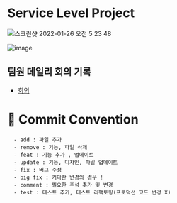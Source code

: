 # Service Level Project

![스크린샷 2022-01-26 오전 5 23 48](https://user-images.githubusercontent.com/42762236/151053787-e62a7098-7871-4c06-b3ad-e3eeb2e8609b.png)

![image](https://user-images.githubusercontent.com/42762236/151170309-db3864b9-ace0-4a5f-b21f-a7ef4710e2b7.png)

## 팀원 데일리 회의 기록
- [회의](https://www.notion.so/SLP-65d543aa35d14911a22f41a4815b84df)


# :memo: Commit Convention

```
  - add : 파일 추가
  - remove : 기능, 파일 삭제
  - feat : 기능 추가 , 업데이트
  - update : 기능, 디자인, 파일 업데이트
  - fix : 버그 수정
  - big fix : 커다란 변경의 경우 !
  - comment : 필요한 주석 추가 및 변경   
  - test : 테스트 추가, 테스트 리팩토링(프로덕션 코드 변경 X) 
```
